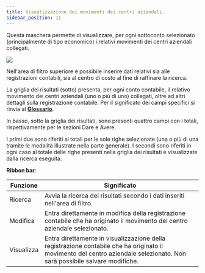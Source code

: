 ```yaml
---
title: Visualizzazione dei movimenti dei centri aziendali.
sidebar_position: 11
---
```


Questa maschera permette di visualizzare, per ogni sottoconto selezionato (principalmente di tipo economico) i relativi movimenti dei centri aziendali collegati.

![](/img/it-it/finance-area/ledger-records/records/cost-center-movement-visualization/image01.png)

Nell'area di filtro superiore è possibile inserire dati relativi sia alle registrazioni contabili, sia al centro di costo al fine di raffinare la ricerca.

La griglia dei risultati (sotto) presenta, per ogni conto contabile, il relativo movimento dei centri aziendali (uno o più di uno) collegati, oltre ad altri dettagli sulla registrazione contabile. Per il significato dei campi specifici si rinvia al **[Glossario](/docs/guide/glossary/glossary-intro)**.

In basso, sotto la griglia dei risultati, sono presenti quattro campi con i totali, rispettivamente per le sezioni Dare e Avere.

I primi due sono riferiti ai totali per le sole righe selezionate (una o più di una tramite le modalità illustrate nella parte generale). I secondi sono riferiti in ogni caso al totale delle righe presenti nella griglia dei risultati e visualizzate dalla ricerca eseguita.

**Ribbon bar**:



| Funzione | Significato |
| --- | --- |
| Ricerca | Avvia la ricerca dei risultati secondo i dati inseriti nell'area di filtro. |
| Modifica | Entra direttamente in modifica della registrazione contabile che ha originato il movimento del centro aziendale selezionato. |
| Visualizza | Entra direttamente in visualizzazione della registrazione contabile che ha originato il movimento del centro aziendale selezionato. Non sarà possibile salvare modifiche. |






